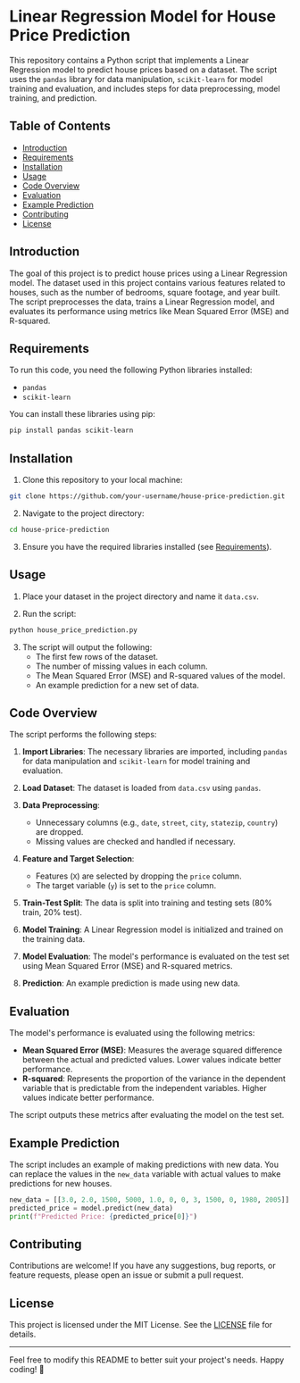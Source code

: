 # Linear Regression Model for House Price Prediction

This repository contains a Python script that implements a Linear Regression model to predict house prices based on a dataset. The script uses the `pandas` library for data manipulation, `scikit-learn` for model training and evaluation, and includes steps for data preprocessing, model training, and prediction.

## Table of Contents
- [Introduction](#introduction)
- [Requirements](#requirements)
- [Installation](#installation)
- [Usage](#usage)
- [Code Overview](#code-overview)
- [Evaluation](#evaluation)
- [Example Prediction](#example-prediction)
- [Contributing](#contributing)
- [License](#license)

## Introduction

The goal of this project is to predict house prices using a Linear Regression model. The dataset used in this project contains various features related to houses, such as the number of bedrooms, square footage, and year built. The script preprocesses the data, trains a Linear Regression model, and evaluates its performance using metrics like Mean Squared Error (MSE) and R-squared.

## Requirements

To run this code, you need the following Python libraries installed:

- `pandas`
- `scikit-learn`

You can install these libraries using pip:

```bash
pip install pandas scikit-learn
```

## Installation

1. Clone this repository to your local machine:

```bash
git clone https://github.com/your-username/house-price-prediction.git
```

2. Navigate to the project directory:

```bash
cd house-price-prediction
```

3. Ensure you have the required libraries installed (see [Requirements](#requirements)).

## Usage

1. Place your dataset in the project directory and name it `data.csv`.

2. Run the script:

```bash
python house_price_prediction.py
```

3. The script will output the following:
   - The first few rows of the dataset.
   - The number of missing values in each column.
   - The Mean Squared Error (MSE) and R-squared values of the model.
   - An example prediction for a new set of data.

## Code Overview

The script performs the following steps:

1. **Import Libraries**: The necessary libraries are imported, including `pandas` for data manipulation and `scikit-learn` for model training and evaluation.

2. **Load Dataset**: The dataset is loaded from `data.csv` using `pandas`.

3. **Data Preprocessing**:
   - Unnecessary columns (e.g., `date`, `street`, `city`, `statezip`, `country`) are dropped.
   - Missing values are checked and handled if necessary.

4. **Feature and Target Selection**:
   - Features (`X`) are selected by dropping the `price` column.
   - The target variable (`y`) is set to the `price` column.

5. **Train-Test Split**: The data is split into training and testing sets (80% train, 20% test).

6. **Model Training**: A Linear Regression model is initialized and trained on the training data.

7. **Model Evaluation**: The model's performance is evaluated on the test set using Mean Squared Error (MSE) and R-squared metrics.

8. **Prediction**: An example prediction is made using new data.

## Evaluation

The model's performance is evaluated using the following metrics:

- **Mean Squared Error (MSE)**: Measures the average squared difference between the actual and predicted values. Lower values indicate better performance.
- **R-squared**: Represents the proportion of the variance in the dependent variable that is predictable from the independent variables. Higher values indicate better performance.

The script outputs these metrics after evaluating the model on the test set.

## Example Prediction

The script includes an example of making predictions with new data. You can replace the values in the `new_data` variable with actual values to make predictions for new houses.

```python
new_data = [[3.0, 2.0, 1500, 5000, 1.0, 0, 0, 3, 1500, 0, 1980, 2005]]  # Replace with actual values
predicted_price = model.predict(new_data)
print(f"Predicted Price: {predicted_price[0]}")
```

## Contributing

Contributions are welcome! If you have any suggestions, bug reports, or feature requests, please open an issue or submit a pull request.

## License

This project is licensed under the MIT License. See the [LICENSE](LICENSE) file for details.

---

Feel free to modify this README to better suit your project's needs. Happy coding! 🚀
